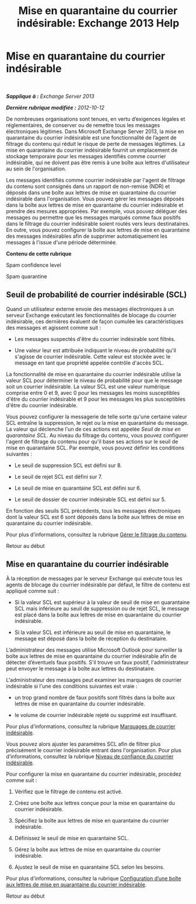 ﻿---
title: 'Mise en quarantaine du courrier indésirable: Exchange 2013 Help'
TOCTitle: Mise en quarantaine du courrier indésirable
ms:assetid: 4535496f-de6a-43df-8e53-c9a97f65cccc
ms:mtpsurl: https://technet.microsoft.com/fr-fr/library/Aa997692(v=EXCHG.150)
ms:contentKeyID: 50478045
ms.date: 05/23/2018
mtps_version: v=EXCHG.150
ms.translationtype: MT
---

# Mise en quarantaine du courrier indésirable

 

_**Sapplique à :** Exchange Server 2013_

_**Dernière rubrique modifiée :** 2012-10-12_

De nombreuses organisations sont tenues, en vertu d’exigences légales et réglementaires, de conserver ou de remettre tous les messages électroniques légitimes. Dans Microsoft Exchange Server 2013, la mise en quarantaine du courrier indésirable est une fonctionnalité de l’agent de filtrage du contenu qui réduit le risque de perte de messages légitimes. La mise en quarantaine du courrier indésirable fournit un emplacement de stockage temporaire pour les messages identifiés comme courrier indésirable, qui ne doivent pas être remis à une boîte aux lettres d'utilisateur au sein de l'organisation.

Les messages identifiés comme courrier indésirable par l'agent de filtrage du contenu sont consignés dans un rapport de non-remise (NDR) et déposés dans une boîte aux lettres de mise en quarantaine du courrier indésirable dans l'organisation. Vous pouvez gérer les messages déposés dans la boîte aux lettres de mise en quarantaine du courrier indésirable et prendre des mesures appropriées. Par exemple, vous pouvez déléguer des messages ou permettre que les messages marqués comme faux positifs dans le filtrage du courrier indésirable soient routés vers leurs destinataires. En outre, vous pouvez configurer la boîte aux lettres de mise en quarantaine des messages indésirables afin de supprimer automatiquement les messages à l'issue d'une période déterminée.

**Contenu de cette rubrique**

Spam confidence level

Spam quarantine

## Seuil de probabilité de courrier indésirable (SCL)

Quand un utilisateur externe envoie des messages électroniques à un serveur Exchange exécutant les fonctionnalités de blocage du courrier indésirable, ces dernières évaluent de façon cumulée les caractéristiques des messages et agissent comme suit :

  - Les messages suspectés d'être du courrier indésirable sont filtrés.

  - Une valeur leur est attribuée indiquant le niveau de probabilité qu'il s'agisse de courrier indésirable. Cette valeur est stockée avec le message en tant que propriété appelée contrôle d'accès SCL.

La fonctionnalité de mise en quarantaine du courrier indésirable utilise la valeur SCL pour déterminer le niveau de probabilité pour que le message soit un courrier indésirable. La valeur SCL est une valeur numérique comprise entre 0 et 9, avec 0 pour les messages les moins susceptibles d'être du courrier indésirable et 9 pour les messages les plus susceptibles d'être du courrier indésirable.

Vous pouvez configurer la messagerie de telle sorte qu'une certaine valeur SCL entraîne la suppression, le rejet ou la mise en quarantaine du message. La valeur qui déclenche l'un de ces actions est appelée *Seuil de mise en quarantaine SCL*. Au niveau du filtrage du contenu, vous pouvez configurer l'agent de filtrage du contenu pour qu'il base ses actions sur le seuil de mise en quarantaine SCL. Par exemple, vous pouvez définir les conditions suivantes :

  - Le seuil de suppression SCL est défini sur 8.

  - Le seuil de rejet SCL est défini sur 7.

  - Le seuil de mise en quarantaine SCL est défini sur 6.

  - Le seuil de dossier de courrier indésirable SCL est défini sur 5.

En fonction des seuils SCL précédents, tous les messages électroniques dont la valeur SCL est 6 sont déposés dans la boîte aux lettres de mise en quarantaine du courrier indésirable.

Pour plus d’informations, consultez la rubrique [Gérer le filtrage du contenu](manage-content-filtering-exchange-2013-help.md).

Retour au début

## Mise en quarantaine du courrier indésirable

À la réception de messages par le serveur Exchange qui exécute tous les agents de blocage du courrier indésirable par défaut, le filtre de contenu est appliqué comme suit :

  - Si la valeur SCL est supérieur à la valeur de seuil de mise en quarantaine SCL mais inférieure au seuil de suppression ou de rejet SCL, le message est placé dans la boîte aux lettres de mise en quarantaine du courrier indésirable.

  - Si la valeur SCL est inférieure au seuil de mise en quarantaine, le message est déposé dans la boîte de réception du destinataire.

L’administrateur des messages utilise Microsoft Outlook pour surveiller la boîte aux lettres de mise en quarantaine du courrier indésirable afin de détecter d’éventuels faux positifs. S'il trouve un faux positif, l'administrateur peut envoyer le message à la boîte aux lettres du destinataire.

L'administrateur des messages peut examiner les marquages de courrier indésirable si l'une des conditions suivantes est vraie :

  - un trop grand nombre de faux positifs sont filtrés dans la boîte aux lettres de mise en quarantaine du courrier indésirable.

  - le volume de courrier indésirable rejeté ou supprimé est insuffisant.

Pour plus d'informations, consultez la rubrique [Marquages de courrier indésirable](anti-spam-stamps-exchange-2013-help.md).

Vous pouvez alors ajuster les paramètres SCL afin de filtrer plus précisément le courrier indésirable entrant dans l'organisation. Pour plus d’informations, consultez la rubrique [Niveau de confiance du courrier indésirable](spam-confidence-level-threshold-exchange-2013-help.md).

Pour configurer la mise en quarantaine du courrier indésirable, procédez comme suit :

1.  Vérifiez que le filtrage de contenu est activé.

2.  Créez une boîte aux lettres conçue pour la mise en quarantaine du courrier indésirable.

3.  Spécifiez la boîte aux lettres de mise en quarantaine du courrier indésirable.

4.  Définissez le seuil de mise en quarantaine SCL.

5.  Gérez la boîte aux lettres de mise en quarantaine du courrier indésirable.

6.  Ajustez le seuil de mise en quarantaine SCL selon les besoins.

Pour plus d'informations, consultez la rubrique [Configuration d’une boîte aux lettres de mise en quarantaine du courrier indésirable](configure-a-spam-quarantine-mailbox-exchange-2013-help.md).

Retour au début

